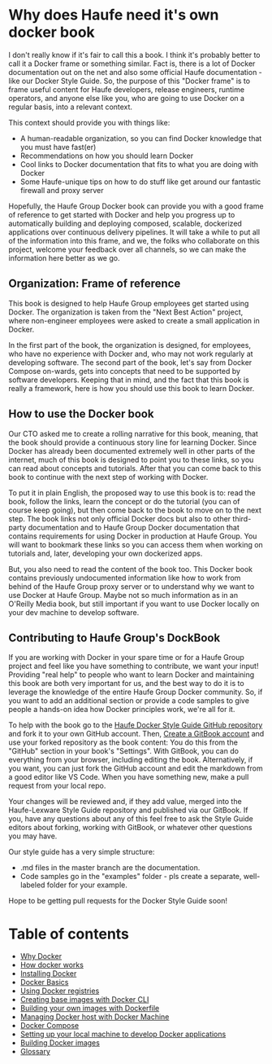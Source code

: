 # Why does Haufe need it's own docker book

I don't really know if it's fair to call this a book. I think it's probably better to call it a Docker frame or  something similar. Fact is, there is a lot of Docker documentation out on the net and also some official Haufe documentation - like our Docker Style Guide. So, the purpose of this "Docker frame" is to frame useful content for Haufe developers, release engineers, runtime operators, and anyone else like you, who are going to use Docker on a regular basis, into a relevant context.

This context should provide you with things like:

* A human-readable organization, so you can find Docker knowledge that you must have fast\(er\)
* Recommendations on how you should learn Docker
* Cool links to Docker documentation that fits to what you are doing with Docker
* Some Haufe-unique tips on how to do stuff like get around our fantastic firewall and proxy server

Hopefully, the Haufe Group Docker book can provide you with a good frame of reference to get started with Docker and help you progress up to automatically building and deploying composed, scalable, dockerized applications over continuous delivery pipelines. It will take a while to put all of the information into this frame, and we, the folks who collaborate on this project, welcome your feedback over all channels, so we can make the information here better as we go.

## Organization: Frame of reference

This book is designed to help Haufe Group employees get started using Docker. The organization is taken from the "Next Best Action" project, where non-engineer employees were asked to create a small application in Docker.

In the first part of the book, the organization is designed, for employees, who have no experience with Docker and, who may not work regularly at developing software. The second part of the book, let's say from Docker Compose on-wards, gets into concepts that need to be supported by software developers. Keeping that in mind, and the fact that this book is really a framework, here is how you should use this book to learn Docker.

## How to use the Docker book

Our CTO asked me to create a rolling narrative for this book, meaning, that the book should provide a continuous story line for learning Docker. Since Docker has already been documented extremely well in other parts of the internet, much of this book is designed to point you to these links, so you can read about concepts and tutorials. After that you can come back to this book to continue with the next step of working with Docker.

To put it in plain English, the proposed way to use this book is to: read the book, follow the links, learn the concept or do the tutorial \(you can of course keep going\), but then come back to the book to move on to the next step. The book links not only official Docker docs but also to other third-party documentation and to Haufe Group Docker documentation that contains requirements for using Docker in production at Haufe Group. You will want to bookmark these links so you can access them when working on tutorials and, later, developing your own dockerized apps.

But, you also need to read the content of the book too. This Docker book contains previously undocumented information like how to work from behind of the Haufe Group proxy server or to understand why we want to use Docker at Haufe Group. Maybe not so much information as in an O'Reilly Media book, but still important if you want to use Docker locally on your dev machine to develop software.

## Contributing to Haufe Group's DockBook

If you are working with Docker in your spare time or for a Haufe Group project and feel like you have something to contribute, we want your input! Providing "real help" to people who want to learn Docker and maintaining this book are both very important for us, and the best way to do it is to leverage the knowledge of the entire Haufe Group Docker community. So, if you want to add an additional section or provide a code samples to give people a hands-on idea how Docker principles work, we're all for it.

To help with the book go to the [Haufe Docker Style Guide GitHub repository](https://github.com/Haufe-Lexware/docker-style-guide) and fork it to your own GitHub account. Then, [Create a GitBook account](https://www.gitbook.com) and use your forked repository as the book content: You do this from the "GitHub" section in your book's "Settings". With GitBook, you can do everything from your browser, including editing the book. Alternatively, if you want, you can just fork the GitHub account and edit the markdown from a good editor like VS Code. When you have something new, make a pull request from your local repo.

Your changes will be reviewed and, if they add value, merged into the Haufe-Lexware Style Guide repository and published via our GitBook. If you, have any questions about any of this feel free to ask the Style Guide editors about forking, working with GitBook, or whatever other questions you may have.

Our style guide has a very simple structure:

* .md files in the master branch are the documentation. 
* Code samples go in the "examples" folder - pls create a separate, well-labeled folder for your example.

Hope to be getting pull requests for the Docker Style Guide soon!

# Table of contents

* [Why Docker](why_docker.md)
* [How docker works](how_docker_works.md)
* [Installing Docker](installing_docker.md)
* [Docker Basics](docker_basics.md)
* [Using Docker registries](using_docker_registries.md)
* [Creating base images with Docker CLI](creating_base_images_with_docker_cli.md)
* [Building your own images with Dockerfile](building_your_own_images_with_dockerfile.md)
* [Managing Docker host with Docker Machine](managing_docker_hosts_with_docker_machine.md)
* [Docker Compose](docker_compose.md)
* [Setting up your local machine to develop Docker applications](setting-up-your-local-machine-to-develop-docker-applications.md)
* [Building Docker images](building_docker_infrastructure_and_applications.md)
* [Glossary](GLOSSARY.md)




